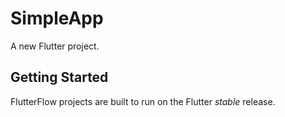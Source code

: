 # SimpleApp

A new Flutter project.

## Getting Started

FlutterFlow projects are built to run on the Flutter _stable_ release.
